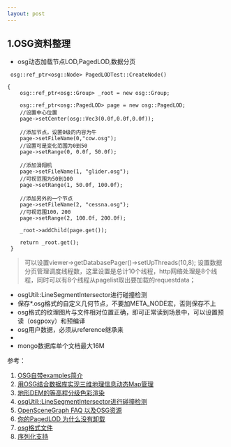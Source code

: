 ```yaml
---
layout: post
---
```


## 1.OSG资料整理

+ osg动态加载节点LOD,PagedLOD,数据分页

 >   
	 osg::ref_ptr<osg::Node> PagedLODTest::CreateNode()

	{
		osg::ref_ptr<osg::Group> _root = new osg::Group;
	 
		osg::ref_ptr<osg::PagedLOD> page = new osg::PagedLOD;
		//设置中心位置
		page->setCenter(osg::Vec3(0.0f,0.0f,0.0f));
	 
		//添加节点，设置0级的内容为牛
		page->setFileName(0,"cow.osg");
		//设置可是变化范围为0到50
		page->setRange(0, 0.0f, 50.0f);
	 
		//添加滑翔机
		page->setFileName(1, "glider.osg");
		//可视范围为50到100
		page->setRange(1, 50.0f, 100.0f);
	 
		//添加另外的一个节点
		page->setFileName(2, "cessna.osg");
		//可视范围100，200
		page->setRange(2, 100.0f, 200.0f);
	 
		_root->addChild(page.get());
	 
		return _root.get();
	 }
>可以设置viewer->getDatabasePager()->setUpThreads(10,8);  设置数据分页管理调度线程数，这里设置是总计10个线程，http网络处理是8个线程，同时可以有8个线程从pagelist取出要加载的requestdata；


+ osgUtil::LineSegmentIntersector进行碰撞检测
+ 保存*.osg格式的自定义几何节点，不要加META_NODE宏，否则保存不上
+ osg格式的纹理图片与文件相对位置正确，即可正常读到场景中，可以设置预读（osgpoxy）和预编译
+ osg用户数据，必须从reference继承来
+ 
+ mongo数据库单个文档最大16M





参考：

1. [OSG自带examples简介](http://blog.csdn.net/hudfang/article/details/46777369)
1. [用OSG结合数据库实现三维地理信息动态Map管理](http://bbs.osgchina.org/home.php?mod=space&uid=6289&do=blog&id=24&_dsign=b5690211)
2. [地形DEM的等高程分级色彩渲染](http://bbs.osgchina.org/forum.php?mod=viewthread&tid=12596&_dsign=815be0f5)
3. [osgUtil::LineSegmentIntersector进行碰撞检测](http://blog.csdn.net/pizi0475/article/details/5387525)
4. [OpenSceneGraph FAQ 以及OSG资源](https://www.cnblogs.com/lyggqm/p/6222341.html)
5. [你的PagedLOD 为什么没有卸载](http://bbs.osgchina.org/forum.php?mod=viewthread&tid=7612&highlight=PagedLOD&_dsign=ed8fb143)
6. [osg格式文件](https://www.cnblogs.com/lyggqm/p/5267171.html)
7. [序列化支持](http://www.osgchina.org/index.php?view=article&id=122)




